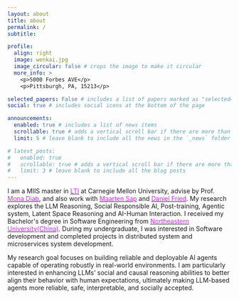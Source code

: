 ```yaml
---
layout: about
title: about
permalink: /
subtitle: 

profile:
  align: right
  image: wenkai.jpg
  image_circular: false # crops the image to make it circular
  more_info: >
    <p>5000 Forbes AVE</p>
    <p>Pittsburgh, PA, 15213</p>

selected_papers: False # includes a list of papers marked as "selected={true}"
social: true # includes social icons at the bottom of the page

announcements:
  enabled: true # includes a list of news items
  scrollable: true # adds a vertical scroll bar if there are more than 3 news items
  limit: 5 # leave blank to include all the news in the `_news` folder

# latest_posts:
#   enabled: true
#   scrollable: true # adds a vertical scroll bar if there are more than 3 new posts items
#   limit: 3 # leave blank to include all the blog posts
---
```

I am a MIIS master in <a href="https://www.lti.cs.cmu.edu/"><span style="color: rgb(199, 46, 237);">LTI</span></a> at Carnegie Mellon University, advise by Prof. <a href="https://www.lti.cs.cmu.edu/people/faculty/diab-mona.html"><span style="color: rgb(199, 46, 237);">Mona Diab</span></a>, and also work with <a href="https://maartensap.com/"><span style="color: rgb(199, 46, 237);">Maarten Sap</span></a> and <a href="https://dpfried.github.io/"><span style="color: rgb(199, 46, 237);">Daniel Fried</span></a>. My research explores the LLM Reasoning, Social Responsible AI, Post-training, Agentic system, Latent Space Reasoning and AI-Human Interaction. I received my Bachelor's degree in Software Engineering from <a href="https://english.neu.edu.cn/"><span style="color:rgb(199, 46, 237);">Northeastern University(China)</span></a>. During my undergraduate, I was interested in Software development and completed projects in distributed system and microservices system development.

My research goal focuses on building reliable and deployable AI agents capable of operating robustly in real-world environments. I am particularly interested in enhancing LLMs’ social and causal reasoning abilities to better align their behavior with human expectations, ultimately making LLM-based agents more reliable, safe, interpretable, and socially accepted.

<!-- My research interests are on the <span style="color: rgb(199, 46, 237);">LLM Reasoning, Post-training, Alignment, Agentic system, Responsible AI for Social Good, Latent Space Reasoning and AI-Human Interaction</span>.  -->

<!-- My primary goal is to advance the development of LLMs with enhanced social intelligence and practical reasoning capabilities, while also building better AI agents and applying them in real-world contexts, particularly emphasizing multi-agent collaboration and human-agent interaction. My research focuses on enabling these systems to better perceive and simulate human mental states and emotional contexts, fostering AI that can effectively address real-world human needs. Ultimately, I aim to contribute to building reliable, socially responsible, and trustworthy AI systems that integrate seamlessly into diverse applications.
 -->

<!-- 
Write your biography here. Tell the world about yourself. Link to your favorite [subreddit](http://reddit.com). You can put a picture in, too. The code is already in, just name your picture `prof_pic.jpg` and put it in the `img/` folder.

Put your address / P.O. box / other info right below your picture. You can also disable any of these elements by editing `profile` property of the YAML header of your `_pages/about.md`. Edit `_bibliography/papers.bib` and Jekyll will render your [publications page](/al-folio/publications/) automatically.

Link to your social media connections, too. This theme is set up to use [Font Awesome icons](https://fontawesome.com/) and [Academicons](https://jpswalsh.github.io/academicons/), like the ones below. Add your Facebook, Twitter, LinkedIn, Google Scholar, or just disable all of them. -->
